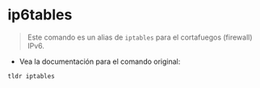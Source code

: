 # ip6tables

> Este comando es un alias de `iptables` para el cortafuegos (firewall) IPv6.

- Vea la documentación para el comando original:

`tldr iptables`
